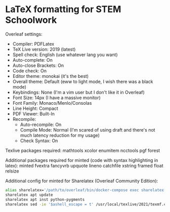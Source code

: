 # LaTeX formatting for STEM Schoolwork
Overleaf settings:
- Compiler: PDFLatex
- TeX Live version: 2019 (latest)
- Spell check: English (use whatever lang you want)
- Auto-complete: On
- Auto-close Brackets: On
- Code check: On
- Editor theme: monokai (it's the best)
- Overall theme: Default (eww to light mode, I wish there was a black mode)
- Keybindings: None (I'm a vim user but I don't like it in Overleaf)
- Font Size: 14px (I have a massive monitor)
- Font Family: Monaco/Menlo/Consolas
- Line Height: Compact
- PDF Viewer: Built-In
- Recompile:
    - Auto-recompile: On
    - Compile Mode: Normal (I'm scared of using draft and there's not much latency reduction for my usage)
    - Check Syntax: On

Texlive packages required: mathtools xcolor enumitem ncctools pgf forest

Additional packages required for minted (code with syntax highlighting in latex): minted fvextra fancyvrb upquote lineno catchfile xstring framed float relsize

Additional config for minted for Sharelatex (Overleaf Community Edition):
```bash
alias sharelatex='/path/to/overleaf/bin/docker-compose exec sharelatex'
sharelatex apt update
sharelatex apt inst python-pygments
sharelatex sed -ie '$ashell_escape = t' /usr/local/texlive/2021/texmf.cnf
```
